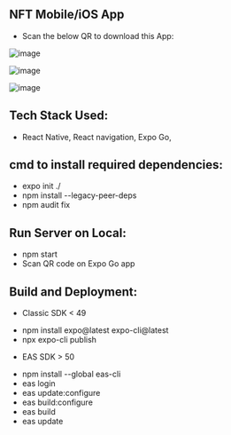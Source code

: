 ## NFT Mobile/iOS App

* Scan the below QR to download this App:
  
![image](https://github.com/pnidhi26/DigiCoin/assets/30867614/3e72b8e2-30bb-40b4-ac3d-012bbd81de7e)

![image](https://github.com/pnidhi26/DigiCoin/assets/30867614/ff698e0c-6607-4884-a155-7bed75edae17)

![image](https://github.com/pnidhi26/DigiCoin/assets/30867614/1642c439-dd92-4ec9-a3f7-989166d65810)


## Tech Stack Used:
 - React Native, React navigation, Expo Go, 


## cmd to install required dependencies:
* expo init ./
* npm install --legacy-peer-deps
* npm audit fix


## Run Server on Local:
* npm start
* Scan QR code on Expo Go app

## Build and Deployment:
- Classic SDK < 49
* npm install expo@latest expo-cli@latest
* npx expo-cli publish

- EAS SDK > 50
* npm install --global eas-cli
* eas login
* eas update:configure
* eas build:configure
* eas build
* eas update
